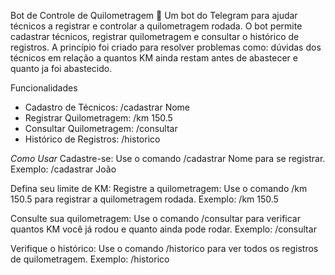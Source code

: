 Bot de Controle de Quilometragem 🚗
Um bot do Telegram para ajudar técnicos a registrar e controlar a quilometragem rodada. O bot permite cadastrar técnicos, registrar quilometragem e consultar o histórico de registros. 
A princípio foi criado para resolver problemas como: dúvidas dos técnicos em relação a quantos KM ainda restam antes de abastecer e quanto ja foi abastecido.

Funcionalidades
- Cadastro de Técnicos: /cadastrar Nome
- Registrar Quilometragem: /km 150.5
- Consultar Quilometragem: /consultar
- Histórico de Registros: /historico

*Como Usar*
Cadastre-se:
Use o comando /cadastrar Nome para se registrar.
Exemplo: /cadastrar João

Defina seu limite de KM:
Registre a quilometragem:
Use o comando /km 150.5 para registrar a quilometragem rodada.
Exemplo: /km 150.5

Consulte sua quilometragem:
Use o comando /consultar para verificar quantos KM você já rodou e quanto ainda pode rodar.
Exemplo: /consultar

Verifique o histórico:
Use o comando /historico para ver todos os registros de quilometragem.
Exemplo: /historico


